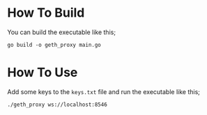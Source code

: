 # How To Build

You can build the executable like this;

```shell
go build -o geth_proxy main.go
```

# How To Use

Add some keys to the `keys.txt` file and run the executable like this;

```shell
./geth_proxy ws://localhost:8546
```
